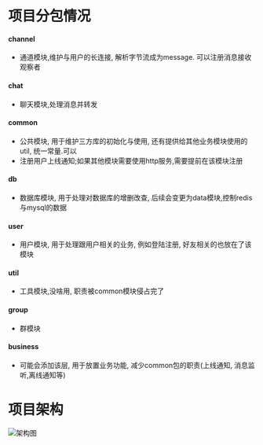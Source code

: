 # 项目分包情况
#### channel
* 通道模块,维护与用户的长连接, 解析字节流成为message. 可以注册消息接收观察者
#### chat
* 聊天模块,处理消息并转发
#### common
* 公共模块, 用于维护三方库的初始化与使用, 还有提供给其他业务模块使用的util, 统一常量.可以
* 注册用户上线通知;如果其他模块需要使用http服务,需要提前在该模块注册
#### db
* 数据库模块, 用于处理对数据库的增删改查, 后续会变更为data模块,控制redis与mysql的数据
#### user
* 用户模块, 用于处理跟用户相关的业务, 例如登陆注册, 好友相关的也放在了该模块
#### util
* 工具模块,没啥用, 职责被common模块侵占完了
#### group
* 群模块
#### business
* 可能会添加该层, 用于放置业务功能, 减少common包的职责(上线通知, 消息监听,离线通知等)


# 项目架构
  ![架构图](https://oxjd-static-file-dev.oss-cn-hangzhou.aliyuncs.com/web/wxapp/4AE383B0-6753-433A-AE21-CA52CE11611C.png)
  
